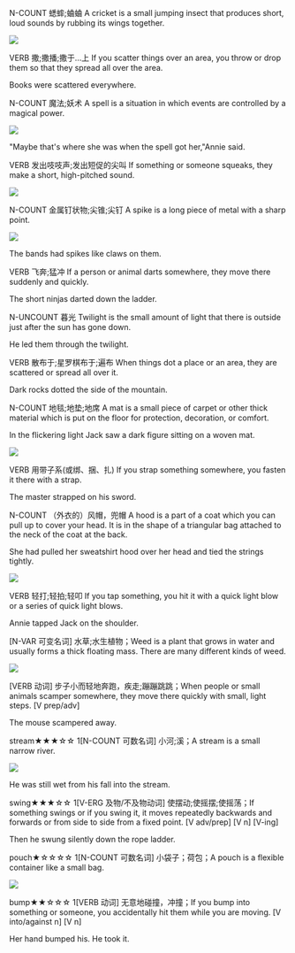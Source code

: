 N-COUNT 蟋蟀;蛐蛐 
A cricket is a small jumping insect that produces short, loud sounds by rubbing its wings together.

![](http://cdn.orkin.com/images/crickets/camel-cricket-illustration_1285x1011.jpg)



VERB 撒;撒播;撒于…上 
If you scatter things over an area, you throw or drop them so that they spread all over the area.

Books were scattered everywhere.



N-COUNT 魔法;妖术 
A spell is a situation in which events are controlled by a magical power.

![](http://www.allgraphics123.com/ag/01/9575/9575.jpg)

"Maybe that's where she was when the spell got her,"Annie said.


VERB 发出吱吱声;发出短促的尖叫 
If something or someone squeaks, they make a short, high-pitched sound.

![](http://www.emblibrary.com/EL/product_images/F1460.jpg)



N-COUNT 金属钉状物;尖锥;尖钉 
A spike is a long piece of metal with a sharp point.

![](http://www.tinmantech.com/assets/images/hand/slappers/marlin_spike_lg.jpg)

The bands had spikes like claws on them.


VERB 飞奔;猛冲 
If a person or animal darts somewhere, they move there suddenly and quickly.

The short ninjas darted down the ladder.


N-UNCOUNT 暮光 
Twilight is the small amount of light that there is outside just after the sun has gone down.

He led them through the twilight.



VERB 散布于;星罗棋布于;遍布 
When things dot a place or an area, they are scattered or spread all over it.

Dark rocks dotted the side of the mountain.


N-COUNT 地毯;地垫;地席 
A mat is a small piece of carpet or other thick material which is put on the floor for protection, decoration, or comfort.

In the flickering light Jack saw a dark figure sitting on a woven mat.

![](https://thumbs.dreamstime.com/z/woven-mat-26429557.jpg)

VERB 用带子系(或绑、捆、扎) 
If you strap something somewhere, you fasten it there with a strap.

The master strapped on his sword.



N-COUNT （外衣的）风帽，兜帽 
A hood is a part of a coat which you can pull up to cover your head. It is in the shape of a triangular bag attached to the neck of the coat at the back.

She had pulled her sweatshirt hood over her head and tied the strings tightly.

![](https://media.qcsupply.com/catalog/product/cache/1/image/9df78eab33525d08d6e5fb8d27136e95/7/8/78241.jpg)


VERB 轻打;轻拍;轻叩 
If you tap something, you hit it with a quick light blow or a series of quick light blows.

Annie tapped Jack on the shoulder.

[N-VAR 可变名词] 水草;水生植物；Weed is a plant that grows in water and usually forms a thick floating mass. There are many different kinds of weed.

![](http://www.paludarium.net/uploads/4/4/1/8/4418601/9243423_orig.jpg)

[VERB 动词] 步子小而轻地奔跑，疾走;蹦蹦跳跳；When people or small animals scamper somewhere, they move there quickly with small, light steps. [V prep/adv]

The mouse scampered away.

stream★★★☆☆
1[N-COUNT 可数名词] 小河;溪；A stream is a small narrow river.

![](http://jonvilma.com/images/stream-3.jpg)

He was still wet from his fall into the stream.


swing★★★☆☆
1[V-ERG 及物/不及物动词] 使摆动;使摇摆;使摇荡；If something swings or if you swing it, it moves repeatedly backwards and forwards or from side to side from a fixed point. [V adv/prep] [V n] [V-ing]

Then he swung silently down the rope ladder.


pouch★☆☆☆☆
1[N-COUNT 可数名词] 小袋子；荷包；A pouch is a flexible container like a small bag.

![](http://www.japantrends.com/japan-trends/wp-content/uploads/2015/05/mewgaroo-hoodie-pet-pouch-sweatshirt-buy-1.jpg)

bump★★☆☆☆
1[VERB 动词] 无意地碰撞，冲撞；If you bump into something or someone, you accidentally hit them while you are moving. [V into/against n] [V n]

Her hand bumped his. He took it.

